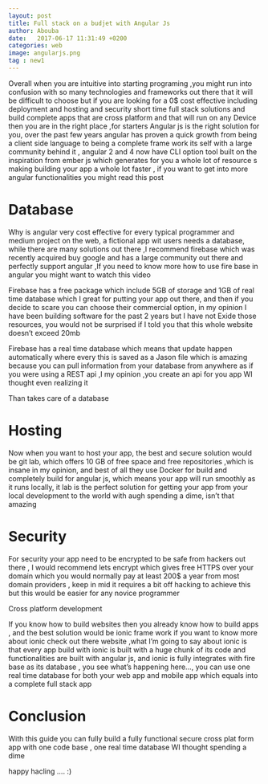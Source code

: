 ```yaml
---
layout: post
title: Full stack on a budjet with Angular Js
author: Abouba
date:   2017-06-17 11:31:49 +0200
categories: web
image: angularjs.png
tag : new1
---
```




Overall when you are intuitive into starting programing ,you might run into confusion with so many technologies and frameworks out there that it will be difficult to choose but if you are looking for a 0$ cost effective including deployment and hosting and security short time full stack solutions and build complete apps that are cross platform and that will run on any Device then you are in the right place ,for starters Angular js is the right solution for you, over the past few years angular has proven a quick growth from being a client side language to being a complete frame work its self with a large community behind it , angular 2 and 4 now have CLI option tool built on the inspiration from ember js which generates for you a whole lot of resource s making building your app a whole lot faster , if you want to get into more angular functionalities you might read this post

# Database

Why is angular very cost effective for every typical programmer and medium project on the web, a fictional app wit users needs a database, while there are many solutions out there ,I recommend firebase which was recently acquired  buy google and has a large community out there and perfectly support angular ,If you need to know more how to use fire base in angular you might want to watch this video

Firebase has a free package which include 5GB of storage and 1GB of real time database which I great for putting your app out there, and then if you decide to scare you can choose their commercial option, in my opinion I have been building software for the past 2 years but I have not Exide those resources, you would not be surprised if I told you that this whole website doesn’t exceed 20mb

Firebase has a real time database which means that update happen automatically where every this is saved as a Jason file which is amazing because you can pull information from your database from anywhere as if you were using a REST api ,I my opinion ,you create an api for you app WI thought even realizing it

Than takes care of a database

# Hosting

Now when you want to host your app, the best and secure solution would be git lab, which offers 10 GB of free space and free repositories ,which is insane in my opinion, and best of all they use Docker for build and completely build for angular js, which means your app will run smoothly as it runs locally, it lab is the perfect solution for getting your app from your local development to the world with augh spending a dime, isn’t that amazing

# Security

For security your app need to be encrypted to be safe from hackers out there , I would recommend lets encrypt which gives free HTTPS over your domain which you would normally pay at least 200$ a year from most domain providers , keep in mid it requires a bit off hacking to achieve this but this would be easier for any novice programmer

Cross platform development

If you know how to build websites then you already know how to build apps , and the best solution would be ionic frame work if you want to know more about ionic check out there website ,what I’m going to say about ionic is that every app build with ionic is built with a huge chunk of its code and functionalities are built with angular js, and ionic is fully integrates with fire base as its database , you see what’s happening here…, you can use one real time database for both your web app and mobile app which equals into a  complete full stack app



# Conclusion

With this guide you can fully build a fully functional secure cross plat form app with one code base , one real time database WI thought spending a dime

happy hacling .... :)
